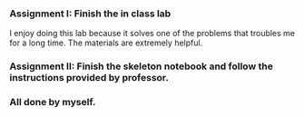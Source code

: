 ### Assignment I: Finish the in class lab 
I enjoy doing this lab because it solves one of the problems that troubles me for a long time. The materials are extremely helpful.
### Assignment II: Finish the skeleton notebook and follow the instructions provided by professor.
### All done by myself. 
